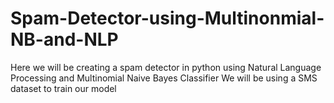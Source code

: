 # Spam-Detector-using-Multinonmial-NB-and-NLP
Here we will be creating a spam detector in python using Natural Language Processing and Multinomial Naive Bayes Classifier
We will be using a SMS dataset to train our model

